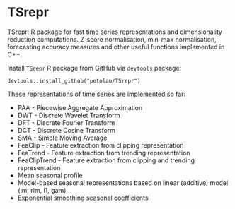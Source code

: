 # TSrepr
 TSrepr: R package for fast time series representations and dimensionality reduction computations. Z-score normalisation, min-max normalisation, forecasting accuracy measures and other useful functions implemented in C++.

Install `TSrepr` R package from GitHub via `devtools` package:

`
devtools::install_github("petolau/TSrepr")
`

These representations of time series are implemented so far:
 * PAA - Piecewise Aggregate Approximation
 * DWT - Discrete Wavelet Transform
 * DFT - Discrete Fourier Transform
 * DCT - Discrete Cosine Transform
 * SMA - Simple Moving Average
 * FeaClip - Feature extraction from clipping representation
 * FeaTrend - Feature extraction from trending representation
 * FeaClipTrend - Feature extraction from clipping and trending representation
 * Mean seasonal profile
 * Model-based seasonal representations based on linear (additive) model (lm, rlm, l1, gam)
 * Exponential smoothing seasonal coefficients
